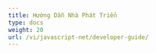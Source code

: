 ```yaml
---
title: Hướng Dẫn Nhà Phát Triển
type: docs
weight: 20
url: /vi/javascript-net/developer-guide/
---
```

